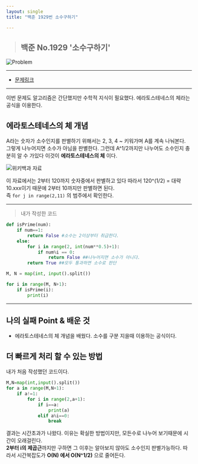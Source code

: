 ```yaml
---
layout: single
title: "백준 1929번 소수구하기"

---
```


>## 백준 No.1929 '소수구하기'


![Problem](https://github.com/BlackHan26/BlackHan26.github.io/blob/master/_image/5.png?raw=true)
___

* [문제링크](https://www.acmicpc.net/problem/1929)

___

이번 문제도 알고리즘은 간단했지만 수학적 지식이 필요했다.
에라토스테네스의 체라는 공식을 이용한다.


## 에라토스테네스의 체 개념
A라는 숫자가 소수인지를 판별하기 위해서는 2, 3, 4 ~ 키워가며 A를 계속 나눠본다. 그렇게 나누어지면 소수가 아님을 판별한다. 
그런데 A^1/2까지만 나누어도 소수인지 충분히 알 수 가있다
이것이 **에라토스테네스의 체** 이다.    

![위키백과 자료](https://upload.wikimedia.org/wikipedia/commons/b/b9/Sieve_of_Eratosthenes_animation.gif)

이 자료에서는 2부터 120까지 숫자중에서 판별하고 있다 따라서 120^(1/2) = 대략 10.xxx이기 때문에 2부터 10까지만 판별하면 된다.   
즉 `` for j in range(2,11) `` 의 범주에서 확인한다.


___

> 내가 작성한 코드

``` py
def isPrime(num):
    if num==1:
        return False #소수는 2이상부터 취급한다.
    else:
        for i in range(2, int(num**0.5)+1): 
            if num%i == 0: 
                return False ##나누어지면 소수가 아니다.
        return True ##모두 통과하면 소수로 판단

M, N = map(int, input().split())

for i in range(M, N+1):
    if isPrime(i):
        print(i)

```

___

## 나의 실패 Point & 배운 것 
* 에라토스테네스의 체 개념을 배웠다. 소수를 구분 지을때 이용하는 공식이다.

  
## 더 빠르게 처리 할 수 있는 방법
내가 처음 작성했던 코드이다.
```py
M,N=map(int,input().split())
for a in range(M,N+1):
    if a!=1:
        for i in range(2,a+1):
            if i==a:
                print(a)
            elif a%i==0: 
                break
```
결과는 시간초과가 나왔다. 이유는 확실한 방법이지만, 모든수로 나누어 보기때문에 시간이 오래걸린다.   
**2부터 i의 제곱근**까지만 구하면 그 이후는 알아보지 않아도 소수인지 판별가능하다. 따라서 시간복잡도가 **O(N) 에서 O(N^1/2)** 으로 줄어든다.
